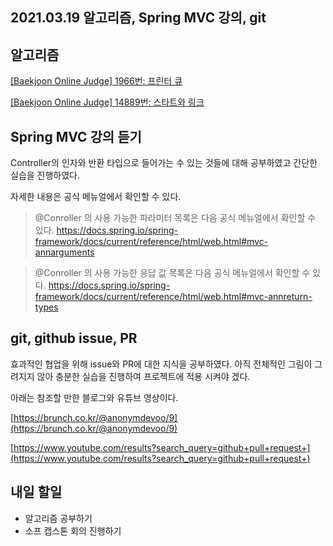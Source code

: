 ## 2021.03.19 알고리즘, Spring MVC 강의, git

## 알고리즘

[[Baekjoon Online Judge] 1966번: 프린터 큐](https://hyeonic.tistory.com/186)

[[Baekjoon Online Judge] 14889번: 스타트와 링크](https://hyeonic.tistory.com/186)

## Spring MVC 강의 듣기

Controller의 인자와 반환 타입으로 들어가는 수 있는 것들에 대해 공부하였고 간단한 실습을 진행하였다. 

자세한 내용은 공식 메뉴얼에서 확인할 수 있다.

> @Conroller 의 사용 가능한 파라미터 목록은 다음 공식 메뉴얼에서 확인할 수 있다.
> https://docs.spring.io/spring-framework/docs/current/reference/html/web.html#mvc-annarguments

> @Conroller 의 사용 가능한 응답 값 목록은 다음 공식 메뉴얼에서 확인할 수 있다.
> https://docs.spring.io/spring-framework/docs/current/reference/html/web.html#mvc-annreturn-types

## git, github issue, PR

효과적인 협업을 위해 issue와 PR에 대한 지식을 공부하였다. 아직 전체적인 그림이 그려지지 않아 충분한 실습을 진행하여 프로젝트에 적용 시켜야 겠다.

아래는 참조할 만한 블로그와 유튜브 영상이다.

[https://brunch.co.kr/@anonymdevoo/9](https://brunch.co.kr/@anonymdevoo/9)

[https://www.youtube.com/results?search_query=github+pull+request+](https://www.youtube.com/results?search_query=github+pull+request+)

## 내일 할일
 - 알고리즘 공부하기
 - 소프 캡스톤 회의 진행하기